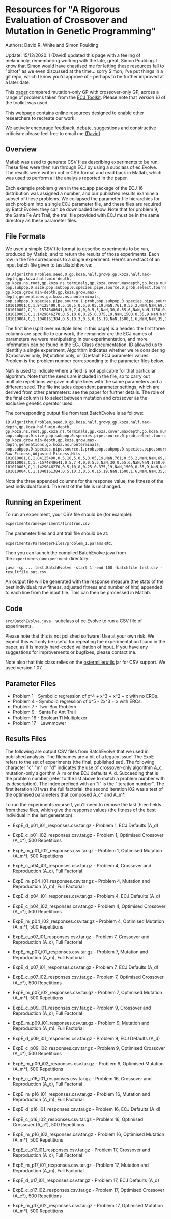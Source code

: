 # Resources for "A Rigorous Evaluation of Crossover and Mutation in Genetic Programming"

Authors: David R. White and Simon Poulding

Update: 15/12/2020. I (David) updated this page with a feeling of melancholy, remembering working with the late, great, Simon Poulding. I know that Simon would have chastised me for letting these resources fall to "bitrot" as we even discussed at the time... sorry Simon, I've put things in a git repo, which I know you'd approve of - perhaps to be further improved at a later date.

This [paper](http://crest.cs.ucl.ac.uk/fileadmin/crest/sebasepaper/WhiteP09.pdf) compared mutation-only GP with crossover-only GP, across a range of problems taken from the [ECJ Toolkit](http://cs.gmu.edu/~eclab/projects/ecj/). Please note that *Version 16* of the toolkit was used.

This webpage contains online resources designed to enable other researchers to recreate our work.

We actively encourage feedback, debate, suggestions and constructive criticism: please feel free to email me [(David)](mailto:d.r.white@sheffield.ac.uk)

## Overview

Matlab was used to generate CSV files describing experiments to be run. These files were then run through ECJ by using a subclass of ec.Evolve. The results were written out in CSV format and read back in Matlab, which was used to perform all the analysis reported in the paper.

Each example problem given in the ec.app package of the ECJ 16 distribution was assigned a number, and our published results examine a subset of these problems. We collapsed the parameter file hierarchies for each problem into a single ECJ parameter file, and these files are required by BatchEvolve: they can be downloaded below. Note that for problem 9, the Santa Fe Ant Trail, the trail file provided with ECJ must be in the same directory as these parameter files.

## File Formats
We used a simple CSV file format to describe experiments to be run, produced by Matlab, and to return the results of those experiments. Each row in the file corresponds to a single experiment. Here's an extract of an input batch file given to test.BatchEvolve:

```
ID,Algorithm,Problem,seed.0,gp.koza.half.growp,gp.koza.half.max-depth,gp.koza.half.min-depth, gp.koza.ns.root,gp.koza.ns.terminals,gp.koza.xover.maxdepth,gp.koza.mutate.maxdepth, pop.subpop.0.size,pop.subpop.0.species.pipe.source.0.prob,select.tournament.size, gp.koza.grow.min-depth,gp.koza.grow.max-depth,generations,gp.koza.ns.nonterminals, pop.subpop.0.species.pipe.source.1.prob,pop.subpop.0.species.pipe.source.0 
101010001,C,1,84125490,0.5,10,5,0.5,0.05,19,NaN,761,0.55,2,NaN,NaN,69,0.45,0.45,ec.gp.koza.CrossoverPipeline
101010002,C,1,-1574848641,0.5,7,4,0,0.5,5,NaN,30,0.55,6,NaN,NaN,1750,0.5,0.45,ec.gp.koza.CrossoverPipeline
101010003,C,1,1429046270,0.5,10,8,0.25,0.375,19,NaN,1500,0.55,9,NaN,NaN,35,0.375,0.45,ec.gp.koza.CrossoverPipeline
101010004,C,1,1048161384,0.5,10,3,0.5,0.15,19,NaN,1500,1,6,NaN,NaN,35,0.35,0,ec.gp.koza.CrossoverPipeline

```

The first line (split over multiple lines in this page) is a header: the first three columns are specific to our work, the remainder are the ECJ names of parameters we were manipulating in our experimentation, and more information can be found in the ECJ Class documentation. ID allowed us to identifiy a single experiment, Algorithm indicates whether we're considering (C)rossover only, (M)utation only, or (D)efault ECJ parameter values. Problem is the problem number corresponding to the parameter files below.

NaN is used to indicate where a field is not applicable for that particular algorithm. Note that the seeds are included in the file, so to carry out multiple repetitions we gave multiple lines with the same parameters and a different seed. The file includes dependent parameter settings, which are derived from other parameters: see the paper for further details. The role of the final column is to select between mutation and crossover as the exclusive genetic operator used.

The corresponding output file from test.BatchEvolve is as follows:

```
ID,Algorithm,Problem,seed.0,gp.koza.half.growp,gp.koza.half.max-depth,gp.koza.half.min-depth, gp.koza.ns.root,gp.koza.ns.terminals,gp.koza.xover.maxdepth,gp.koza.mutate.maxdepth, pop.subpop.0.size,pop.subpop.0.species.pipe.source.0.prob,select.tournament.size, gp.koza.grow.min-depth,gp.koza.grow.max-depth,generations,gp.koza.ns.nonterminals, pop.subpop.0.species.pipe.source.1.prob,pop.subpop.0.species.pipe.source.0, Raw Fitness,Adjusted Fitness,Hits
101010001,C,1,84125490,0.5,10,5,0.5,0.05,19,NaN,761,0.55,2,NaN,NaN,69,0.45,0.45,ec.gp.koza.CrossoverPipeline,0.58092475,0.6325412,6.0 
101010002,C,1,-1574848641,0.5,7,4,0,0.5,5,NaN,30,0.55,6,NaN,NaN,1750,0.5,0.45,ec.gp.koza.CrossoverPipeline,10.765929,0.084991165,3.0 
101010003,C,1,1429046270,0.5,10,8,0.25,0.375,19,NaN,1500,0.55,9,NaN,NaN,35,0.375,0.45,ec.gp.koza.CrossoverPipeline,0.10179605,0.907609,18.0 
101010004,C,1,1048161384,0.5,10,3,0.5,0.15,19,NaN,1500,1,6,NaN,NaN,35,0.35,0,ec.gp.koza.CrossoverPipeline,0.198151,0.83461934,9.0
```

Note the three appended columns for the response value, the fitness of the best individual found. The rest of the file is unchanged.

## Running an Experiment

To run an experiment, your CSV file should be (for example):

`experiments/anexperiment/firstrun.csv`

The parameter files and ant trail file should be at:

`experiments/ParameterFiles/problem_1.params` etc.

Then you can launch the compiled BatchEvolve.java from the `experiments/anexperiment` directory:

```
java -cp ... test.BatchEvolve -start 1 -end 100 -batchfile test.csv -resultfile out.csv
```

An output file will be generated with the response measure (the stats of the best individual: raw fitness, adjusted fitness and number of hits) appended to each line from the input file. This can then be processed in Matlab.

## Code

`src/BatchEvolve.java` - subclass of ec.Evolve to run a CSV file of experiments.

Please note that this is not polished software! Use at your own risk. We expect this will only be useful for repeating the experimentation found in the paper, as it is mostly hard-coded validation of input. If you have any suggestions for improvements or bugfixes, please contact me.

Note also that this class relies on the [ostermillerutils](http://ostermiller.org/utils/) jar for CSV support. We used version 1.07.

## Parameter Files

* Problem 1 - Symbolic regression of x^4 + x^3 + x^2 + x with no ERCs.
* Problem 4 - Symbolic regression of x^5 - 2x^3 + x with ERCs.
* Problem 7 - Two-Box Problem
* Problem 9 - Santa Fe Ant Trail
* Problem 16 - Boolean 11 Multiplexer</td>
* Problem 17 - Lawnmower

## Results Files

The following are output CSV files from BatchEvolve that we used in published analysis. The filenames are a bit of a legacy issue! The ExpE refers to the set of experiments (the final, published set). The following character "c" "m" or "d" indicates the use of crossover-only algorithm A_c, mutation-only algorithm A_m or the ECJ defaults A_d. Succeeding that is the problem number (refer to the list above to match a problem number with its description). The index prefixed with an "i" is the "iteration number". The first iteration i01 was the full factorial: the second iteration i02 was a test of the optimised parameters that composed A_c* and A_m*.

To run the experiments yourself, you'll need to remove the last three fields from these files, which give the response values (the fitness of the best individual in the last generation).


* ExpE_d_p01_i01_responses.csv.tar.gz - Problem 1, ECJ Defaults (A_d)
* ExpE_c_p01_i02_responses.csv.tar.gz - Problem 1, Optimised Crossover (A_c*), 500 Repetitions
* ExpE_m_p01_i02_responses.csv.tar.gz - Problem 1, Optimised Mutation (A_m*), 500 Repetitions


* ExpE_c_p04_i01_responses.csv.tar.gz - Problem 4, Crossover and Reproduction (A_c), Full Factorial
* ExpE_m_p04_i01_responses.csv.tar.gz - Problem 4, Mutation and Reproduction (A_m), Full Factorial
* ExpE_d_p04_i01_responses.csv.tar.gz - Problem 4, ECJ Defaults (A_d)
* ExpE_c_p04_i02_responses.csv.tar.gz - Problem 4, Optimised Crossover (A_c*), 500 Repetitions
* ExpE_m_p04_i02_responses.csv.tar.gz - Problem 4, Optimised Mutation (A_m*), 500 Repetitions

* ExpE_c_p07_i01_responses.csv.tar.gz - Problem 7, Crossover and Reproduction (A_c), Full Factorial
* ExpE_m_p07_i01_responses.csv.tar.gz - Problem 7, Mutation and Reproduction (A_m), Full Factorial
* ExpE_d_p07_i01_responses.csv.tar.gz - Problem 7, ECJ Defaults (A_d)
* ExpE_c_p07_i02_responses.csv.tar.gz - Problem 7, Optimised Crossover (A_c*), 500 Repetitions
* ExpE_m_p07_i02_responses.csv.tar.gz - Problem 7, Optimised Mutation (A_m*), 500 Repetitions


* ExpE_c_p09_i01_responses.csv.tar.gz - Problem 9, Crossover and Reproduction (A_c), Full Factorial
* ExpE_m_p09_i01_responses.csv.tar.gz - Problem 9, Mutation and Reproduction (A_m), Full Factorial
* ExpE_d_p09_i01_responses.csv.tar.gz - Problem 9, ECJ Defaults (A_d)
* ExpE_c_p09_i02_responses.csv.tar.gz - Problem 9, Optimised Crossover (A_c*), 500 Repetitions
* ExpE_m_p09_i02_responses.csv.tar.gz - Problem 9, Optimised Mutation (A_m*), 500 Repetitions

* ExpE_c_p16_i01_responses.csv.tar.gz - Problem 16, Crossover and Reproduction (A_c), Full Factorial
* ExpE_m_p16_i01_responses.csv.tar.gz - Problem 16, Mutation and Reproduction (A_m), Full Factorial
* ExpE_d_p16_i01_responses.csv.tar.gz - Problem 16, ECJ Defaults (A_d)
* ExpE_c_p16_i02_responses.csv.tar.gz - Problem 16, Optimised Crossover (A_c*), 500 Repetitions
* ExpE_m_p16_i02_responses.csv.tar.gz - Problem 16, Optimised Mutation (A_m*), 500 Repetitions

* ExpE_c_p17_i01_responses.csv.tar.gz - Problem 17, Crossover and Reproduction (A_c), Full Factorial
* ExpE_m_p17_i01_responses.csv.tar.gz - Problem 17, Mutation and Reproduction (A_m), Full Factorial
* ExpE_d_p17_i01_responses.csv.tar.gz - Problem 17, ECJ Defaults (A_d)
* ExpE_c_p17_i02_responses.csv.tar.gz - Problem 17, Optimised Crossover (A_c*), 500 Repetitions
* ExpE_m_p17_i02_responses.csv.tar.gz - Problem 17, Optimised Mutation (A_m*), 500 Repetitions
